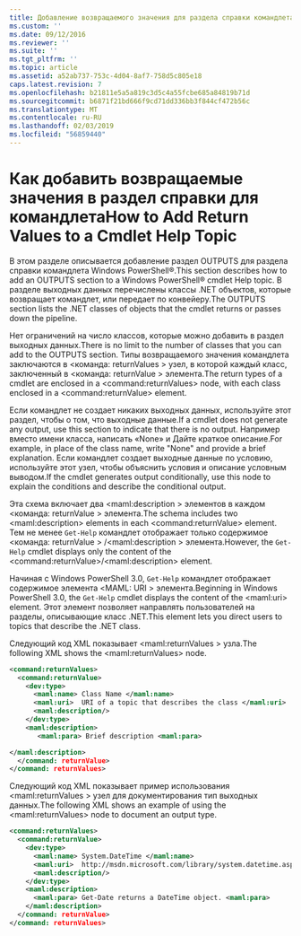 ```yaml
---
title: Добавление возвращаемого значения для раздела справки командлета | Документация Майкрософт
ms.custom: ''
ms.date: 09/12/2016
ms.reviewer: ''
ms.suite: ''
ms.tgt_pltfrm: ''
ms.topic: article
ms.assetid: a52ab737-753c-4d04-8af7-758d5c805e18
caps.latest.revision: 7
ms.openlocfilehash: b21811e5a5a819c3d5c4a55fcbe685a84819b71d
ms.sourcegitcommit: b6871f21bd666f9cd71dd336bb3f844cf472b56c
ms.translationtype: MT
ms.contentlocale: ru-RU
ms.lasthandoff: 02/03/2019
ms.locfileid: "56859440"
---
```

# <a name="how-to-add-return-values-to-a-cmdlet-help-topic"></a><span data-ttu-id="962cc-102">Как добавить возвращаемые значения в раздел справки для командлета</span><span class="sxs-lookup"><span data-stu-id="962cc-102">How to Add Return Values to a Cmdlet Help Topic</span></span>

<span data-ttu-id="962cc-103">В этом разделе описывается добавление раздел OUTPUTS для раздела справки командлета Windows PowerShell®.</span><span class="sxs-lookup"><span data-stu-id="962cc-103">This section describes how to add an OUTPUTS section to a Windows PowerShell® cmdlet Help topic.</span></span> <span data-ttu-id="962cc-104">В разделе выходных данных перечислены классы .NET объектов, которые возвращает командлет, или передает по конвейеру.</span><span class="sxs-lookup"><span data-stu-id="962cc-104">The OUTPUTS section lists the .NET classes of objects that the cmdlet returns or passes down the pipeline.</span></span>

<span data-ttu-id="962cc-105">Нет ограничений на число классов, которые можно добавить в раздел выходных данных.</span><span class="sxs-lookup"><span data-stu-id="962cc-105">There is no limit to the number of classes that you can add to the OUTPUTS section.</span></span> <span data-ttu-id="962cc-106">Типы возвращаемого значения командлета заключаются в \<команда: returnValues > узел, в которой каждый класс, заключенный в \<команда: returnValue > элемента.</span><span class="sxs-lookup"><span data-stu-id="962cc-106">The return types of a cmdlet are enclosed in a \<command:returnValues> node, with each class enclosed in a \<command:returnValue> element.</span></span>

<span data-ttu-id="962cc-107">Если командлет не создает никаких выходных данных, используйте этот раздел, чтобы о том, что выходные данные.</span><span class="sxs-lookup"><span data-stu-id="962cc-107">If a cmdlet does not generate any output, use this section to indicate that there is no output.</span></span> <span data-ttu-id="962cc-108">Например вместо имени класса, написать «None» и Дайте краткое описание.</span><span class="sxs-lookup"><span data-stu-id="962cc-108">For example, in place of the class name, write "None" and provide a brief explanation.</span></span> <span data-ttu-id="962cc-109">Если командлет создает выходные данные по условию, используйте этот узел, чтобы объяснить условия и описание условным выводом.</span><span class="sxs-lookup"><span data-stu-id="962cc-109">If the cmdlet generates output conditionally, use this node to explain the conditions and describe the conditional output.</span></span>

<span data-ttu-id="962cc-110">Эта схема включает два \<maml:description > элементов в каждом \<команда: returnValue > элемента.</span><span class="sxs-lookup"><span data-stu-id="962cc-110">The schema includes two \<maml:description> elements in each \<command:returnValue> element.</span></span> <span data-ttu-id="962cc-111">Тем не менее `Get-Help` командлет отображает только содержимое \<команда: returnValue > /\<maml:description > элемента.</span><span class="sxs-lookup"><span data-stu-id="962cc-111">However, the `Get-Help` cmdlet displays only the content of the \<command:returnValue>/\<maml:description> element.</span></span>

<span data-ttu-id="962cc-112">Начиная с Windows PowerShell 3.0, `Get-Help` командлет отображает содержимое элемента \<MAML: URI > элемента.</span><span class="sxs-lookup"><span data-stu-id="962cc-112">Beginning in Windows PowerShell 3.0, the `Get-Help` cmdlet displays the content of the \<maml:uri> element.</span></span> <span data-ttu-id="962cc-113">Этот элемент позволяет направлять пользователей на разделы, описывающие класс .NET.</span><span class="sxs-lookup"><span data-stu-id="962cc-113">This element lets you direct users to topics that describe the .NET class.</span></span>

<span data-ttu-id="962cc-114">Следующий код XML показывает \<maml:returnValues > узла.</span><span class="sxs-lookup"><span data-stu-id="962cc-114">The following XML shows the \<maml:returnValues> node.</span></span>

```xml
<command:returnValues>
  <command:returnValue>
    <dev:type>
      <maml:name> Class Name </maml:name>
      <maml:uri>  URI of a topic that describes the class </maml:uri>
      <maml:description/>
    </dev:type>
    <maml:description>
       <maml:para> Brief description <maml:para>

</maml:description>
  </command: returnValue>
</command: returnValues>
```

<span data-ttu-id="962cc-115">Следующий код XML показывает пример использования \<maml:returnValues > узел для документирования тип выходных данных.</span><span class="sxs-lookup"><span data-stu-id="962cc-115">The following XML shows an example of using the \<maml:returnValues> node to document an output type.</span></span>

```xml
<command:returnValues>
  <command:returnValue>
    <dev:type>
      <maml:name> System.DateTime </maml:name>
      <maml:uri>  http://msdn.microsoft.com/library/system.datetime.aspx </maml:uri>
      <maml:description/>
    </dev:type>
    <maml:description>
      <maml:para> Get-Date returns a DateTime object. <maml:para>
    </maml:description>
  </command: returnValue>
</command: returnValues>
```



